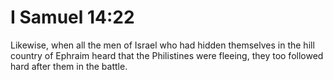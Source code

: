 # I Samuel 14:22

Likewise, when all the men of Israel who had hidden themselves in the hill country of Ephraim heard that the Philistines were fleeing, they too followed hard after them in the battle.
